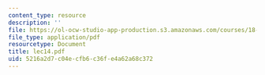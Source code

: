 ```yaml
---
content_type: resource
description: ''
file: https://ol-ocw-studio-app-production.s3.amazonaws.com/courses/18-315-combinatorial-theory-introduction-to-graph-theory-extremal-and-enumerative-combinatorics-spring-2005/5216a2d7c04ecfb6c36fe4a62a68c372_lec14.pdf
file_type: application/pdf
resourcetype: Document
title: lec14.pdf
uid: 5216a2d7-c04e-cfb6-c36f-e4a62a68c372
---
```

